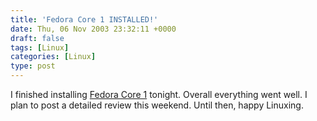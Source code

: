 ```yaml
---
title: 'Fedora Core 1 INSTALLED!'
date: Thu, 06 Nov 2003 23:32:11 +0000
draft: false
tags: [Linux]
categories: [Linux]
type: post
---
```


I finished installing [Fedora Core 1](http://fedora.redhat.com) tonight. Overall everything went well. I plan to post a detailed review this weekend. Until then, happy Linuxing.